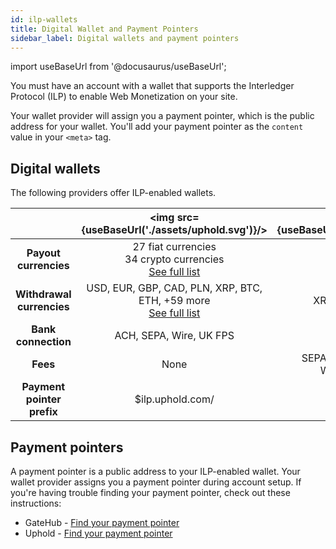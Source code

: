 ```yaml
---
id: ilp-wallets
title: Digital Wallet and Payment Pointers
sidebar_label: Digital wallets and payment pointers
---
```


import useBaseUrl from '@docusaurus/useBaseUrl';

You must have an account with a wallet that supports the Interledger Protocol (ILP) to enable Web Monetization on your site.

Your wallet provider will assign you a payment pointer, which is the public address for your wallet. You'll add your payment pointer as the `content` value in your `<meta>` tag.

## Digital wallets

The following providers offer ILP-enabled wallets.

| | <center><img src={useBaseUrl('./assets/uphold.svg')}/></center> | <center><img src={useBaseUrl('./assets/gatehub.png')}/></center> |
| :-: |:-:|:-:|
| **Payout currencies** | 27 fiat currencies <br /> 34 crypto currencies <br /> [See full list](https://uphold.com/en/transparency) | XRP |
| **Withdrawal currencies** | USD, EUR, GBP, CAD, PLN, XRP, BTC, ETH, +59 more <br /> [See full list](https://uphold.com/en/transparency) | XRP, USD, EUR, BTC, ETH |
| **Bank connection** | ACH, SEPA, Wire, UK FPS | SEPA, Wire |
| **Fees** | None | SEPA: 1.00 EUR < 50,000 EUR<br />Wire: $15 min ($150 max) |
| **Payment pointer prefix** | $ilp.uphold.com/ | $ilp.gatehub.net/	|

## Payment pointers

A payment pointer is a public address to your ILP-enabled wallet. Your wallet provider assigns you a payment pointer during account setup. If you're having trouble finding your payment pointer, check out these instructions:

* GateHub - [Find your payment pointer](gatehub#find-your-payment-pointer)
* Uphold - [Find your payment pointer](uphold#find-your-payment-pointer)
